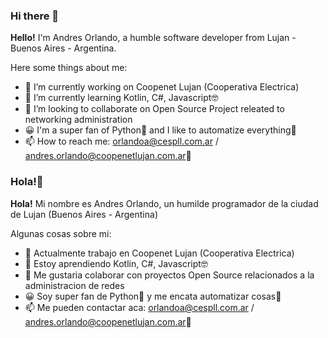 ### Hi there 👋

**Hello!** I'm Andres Orlando, a humble software developer from Lujan - Buenos Aires - Argentina. 

Here some things about me:

- 🔭 I’m currently working on Coopenet Lujan (Cooperativa Electrica)
- 🌱 I’m currently learning Kotlin, C#, Javascript🤓
- 👯 I’m looking to collaborate on Open Source Project releated to networking administration
- 😀 I'm a super fan of Python🐍 and I like to automatize everything🤖
- 📫 How to reach me: orlandoa@cespll.com.ar / andres.orlando@coopenetlujan.com.ar📧




### Hola!👋

**Hola!** Mi nombre es Andres Orlando, un humilde programador de la ciudad de Lujan (Buenos Aires - Argentina)

Algunas cosas sobre mi:

- 🔭 Actualmente trabajo en Coopenet Lujan (Cooperativa Electrica)
- 🌱 Estoy aprendiendo Kotlin, C#, Javascript🤓
- 👯 Me gustaria colaborar con proyectos Open Source relacionados a la administracion de redes
- 😀 Soy super fan de Python🐍 y me encata automatizar cosas🤖
- 📫 Me pueden contactar aca: orlandoa@cespll.com.ar / andres.orlando@coopenetlujan.com.ar📧

